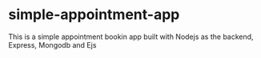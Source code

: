 # simple-appointment-app
This is a simple appointment bookin app built with Nodejs as the backend, Express, Mongodb and Ejs
